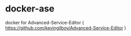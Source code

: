 # docker-ase
docker for Advanced-Service-Editor ( https://github.com/kevingilboy/Advanced-Service-Editor )
